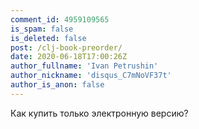 ```yaml
---
comment_id: 4959109565
is_spam: false
is_deleted: false
post: /clj-book-preorder/
date: 2020-06-18T17:00:26Z
author_fullname: 'Ivan Petrushin'
author_nickname: 'disqus_C7mNoVF37t'
author_is_anon: false
---
```


<p>Как купить только электронную версию?</p>
